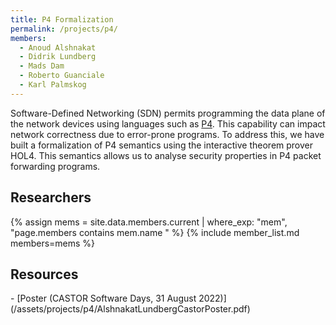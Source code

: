 ```yaml
---
title: P4 Formalization
permalink: /projects/p4/
members:
  - Anoud Alshnakat
  - Didrik Lundberg
  - Mads Dam
  - Roberto Guanciale
  - Karl Palmskog
---
```

Software-Defined Networking (SDN) permits programming the data plane of
the network devices using languages such as [P4](https://en.wikipedia.org/wiki/P4_(programming_language)). This capability can impact
network correctness due to error-prone programs. To address this, we have
built a formalization of P4 semantics using the interactive theorem prover
HOL4. This semantics allows us to analyse security properties in P4 packet
forwarding programs.

<h2>Researchers</h2>
{% assign mems = site.data.members.current | where_exp: "mem", "page.members contains mem.name " %}
{% include member_list.md members=mems %}

<div style="clear:both;"></div>

<h2>Resources</h2>
- [Poster (CASTOR Software Days, 31 August 2022)](/assets/projects/p4/AlshnakatLundbergCastorPoster.pdf)
